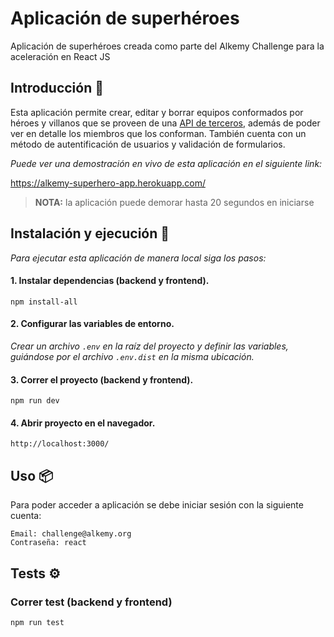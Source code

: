# Aplicación de superhéroes

Aplicación de superhéroes creada como parte del Alkemy Challenge para la aceleración en React JS


## Introducción 🚀

Esta aplicación permite crear, editar y borrar equipos conformados por héroes y villanos que se proveen de una [API de terceros](https://superheroapi.com/), además de poder ver en detalle los miembros que los conforman. También cuenta con un método de autentificación de usuarios y validación de formularios.

_Puede ver una demostración en vivo de esta aplicación en el siguiente link:_

https://alkemy-superhero-app.herokuapp.com/

> **NOTA:** la aplicación puede demorar hasta 20 segundos en iniciarse


## Instalación y ejecución 🔧

_Para ejecutar esta aplicación de manera local siga los pasos:_

#### 1. Instalar dependencias (backend y frontend).
```
npm install-all
```

#### 2. Configurar las variables de entorno.

_Crear un archivo `.env` en la raíz del proyecto y definir las variables, guiándose por el archivo `.env.dist` en la misma ubicación._

#### 3. Correr el proyecto (backend y frontend).

```
npm run dev
```

#### 4. Abrir proyecto  en el navegador.

```
http://localhost:3000/
```


## Uso 📦

Para poder acceder a aplicación se debe iniciar sesión con la siguiente cuenta:

```
Email: challenge@alkemy.org
Contraseña: react
```


## Tests ⚙️

### Correr test (backend y frontend)

```
npm run test
```
